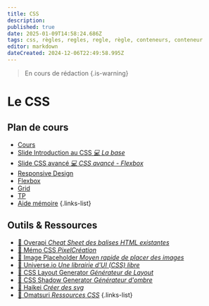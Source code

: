 ```yaml
---
title: CSS
description: 
published: true
date: 2025-01-09T14:58:24.686Z
tags: css, règles, regles, regle, règle, conteneurs, conteneur
editor: markdown
dateCreated: 2024-12-06T22:49:58.995Z
---
```


> En cours de rédaction
{.is-warning}

# Le CSS <i class="fab fa-css3-alt"></i>
## Plan de cours
- [Cours](/css/course)
- [Slide Introduction au CSS *💻 La base*](https://hedgedoc.privatehomelab.ovh/p/qveFIVoCQ#/)
- [Slide CSS avancé *💻 CSS avancé - Flexbox*](https://hedgedoc.privatehomelab.ovh/p/DjV5MR_38#/)
- [Responsive Design](/css/responsive)
- [Flexbox](/css/flexbox)
- [Grid](/css/grid)
- [TP](/css/tp)
- [Aide mémoire](/css/summary)
{.links-list}

## Outils & Ressources
- [📜 Overapi *Cheat Sheet des balises HTML existantes*](https://overapi.com/css)
- [📜 Mémo CSS *PixelCréation*](https://www.pixelcrea.com/ressources/memo-css3.pdf)
- [📜 Image Placeholder *Moyen rapide de placer des images*](https://placehold.co)
- [📜 Universe.io *Une librairie d'UI (CSS) libre*](https://uiverse.io)
- [📜 CSS Layout Generator *Générateur de Layout*](https://layout.bradwoods.io)
- [📜 CSS Shadow Generator *Générateur d'ombre*](https://shadows.brumm.af)
- [📜 Haikei *Créer des svg*](https://haikei.app)
- [📜 Omatsuri *Ressources CSS*](https://omatsuri.app)
{.links-list}



